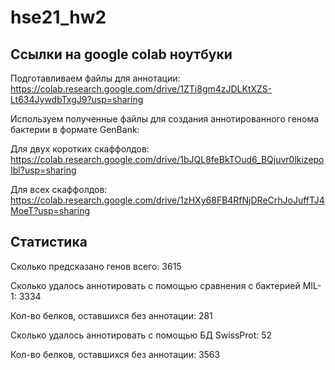 # hse21_hw2

## Ссылки на google colab ноутбуки

Подготавливаем файлы для аннотации:
https://colab.research.google.com/drive/1ZTi8gm4zJDLKtXZS-Lt634JywdbTxgJ9?usp=sharing


Используем полученные файлы для создания аннотированного генома бактерии в формате GenBank:

Для двух коротких скаффолдов:
https://colab.research.google.com/drive/1bJQL8feBkTOud6_BQjuvr0lkizepoIbl?usp=sharing

Для всех скаффолдов:
https://colab.research.google.com/drive/1zHXy68FB4RfNjDReCrhJoJuffTJ4MoeT?usp=sharing

## Статистика

Сколько предсказано генов всего: 3615

Сколько удалось аннотировать с помощью сравнения с бактерией MIL-1: 3334

Кол-во белков, оставшихся без аннотации: 281

Сколько удалось аннотировать с помощью БД SwissProt: 52

Кол-во белков, оставшихся без аннотации: 3563
